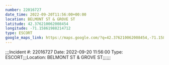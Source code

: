 ```yaml
---
number: 22016727
date_time: 2022-09-20T11:56:00+00:00
location: BELMONT ST & GROVE ST
latitude: 42.376210062008454
longitude: -71.15861988214712
type: ESCORT
google_maps_link: https://maps.google.com/?q=42.376210062008454,-71.15861988214712
---
```


;;;Incident #: 22016727  Date: 2022-09-20 11:56:00   Type: ESCORT;;;Location: BELMONT ST & GROVE ST;;;;;;

